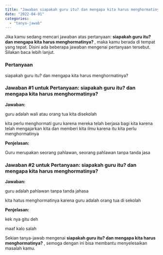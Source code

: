 ```yaml
---
title: "Jawaban siapakah guru itu? dan mengapa kita harus menghormatinya? ​"
date: "2022-04-01"
categories: 
  - "tanya-jawab"
---
```


Jika kamu sedang mencari jawaban atas pertanyaan: **siapakah guru itu? dan mengapa kita harus menghormatinya? ​**, maka kamu berada di tempat yang tepat. Disini ada beberapa jawaban mengenai pertanyaan tersebut. Silakan baca lebih lanjut.

### Pertanyaan

siapakah guru itu? dan mengapa kita harus menghormatinya? ​

### Jawaban #1 untuk Pertanyaan: siapakah guru itu? dan mengapa kita harus menghormatinya? ​

**Jawaban:**

guru adalah wali atau orang tua kita disekolah

kita perlu menghormati guru karena mereka telah berjasa bagi kita karena telah mengajarkan kita dan memberi kita ilmu karena itu kita perlu menghormatinya

**Penjelasan:**

Guru merupakan seorang pahlawan, seorang pahlawan tanpa tanda jasa

### Jawaban #2 untuk Pertanyaan: siapakah guru itu? dan mengapa kita harus menghormatinya? ​

**Jawaban:**

guru adalah pahlawan tanpa tanda jahasa

kita hatus menghormatinya karena guru adalah orang tua di sekolah

**Penjelasan:**

kek nya gitu deh

maaf kalo salah

Sekian tanya-jawab mengenai **siapakah guru itu? dan mengapa kita harus menghormatinya? ​**, semoga dengan ini bisa membantu menyelesaikan masalah kamu.

